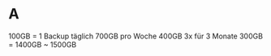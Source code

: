# A

100GB = 1 Backup
täglich                             700GB
pro Woche                      400GB
3x für 3 Monate              300GB
                                        = 1400GB ~ 1500GB